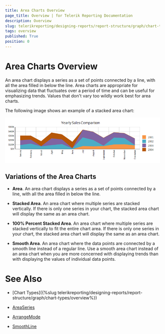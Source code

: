```yaml
---
title: Area Charts Overview
page_title: Overview | for Telerik Reporting Documentation
description: Overview
slug: telerikreporting/designing-reports/report-structure/graph/chart-types/area-charts/overview
tags: overview
published: True
position: 0
---
```


# Area Charts Overview

An area chart displays a series as a set of points connected by a line, with all the area filled in below the line. Area charts are appropriate for visualizing data that fluctuates over a period of time and can be useful for emphasizing trends. Values that don't vary too wildly work best for area charts. 

The following image shows an example of a stacked area chart: 

  ![Stacked Area Chart](images/Graph/StackedAreaChart.png)

## Variations of the Area Charts

* __Area__. An area chart displays a series as a set of points connected by a line, with all the area filled in below the line. 

* __Stacked Area__. An area chart where multiple series are stacked vertically. If there is only one series in your chart, the stacked area chart will display the same as an area chart. 

* __100% Percent Stacked Area__. An area chart where multiple series are stacked vertically to fit the entire chart area. If there is only one series in your chart, the stacked area chart will display the same as an area chart. 

* __Smooth Area__. An area chart where the data points are connected by a smooth line instead of a regular line. Use a smooth area chart instead of an area chart when you are more concerned with displaying trends than with displaying the values of individual data points. 


# See Also

* [Chart Types]({%slug telerikreporting/designing-reports/report-structure/graph/chart-types/overview%}) 

* [AreaSeries](/reporting/api/Telerik.Reporting.AreaSeries)  

* [ArrangeMode](/reporting/api/Telerik.Reporting.GraphSeries2D#Telerik_Reporting_GraphSeries2D_ArrangeMode)  

* [SmoothLine](/reporting/api/Telerik.Reporting.AreaSeries#Telerik_Reporting_AreaSeries_SmoothLine)
